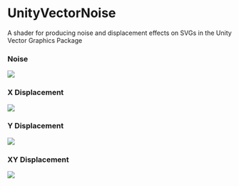 # UnityVectorNoise
A shader for producing noise and displacement effects on SVGs in the Unity Vector Graphics Package

### Noise
![](https://imgur.com/MG7TIiT.gif)

### X Displacement
![](https://imgur.com/LRHbCPp.gif)

### Y Displacement
![](https://imgur.com/bC6e3jQ.gif)

### XY Displacement
![](https://imgur.com/UrTmtDO.gif)
